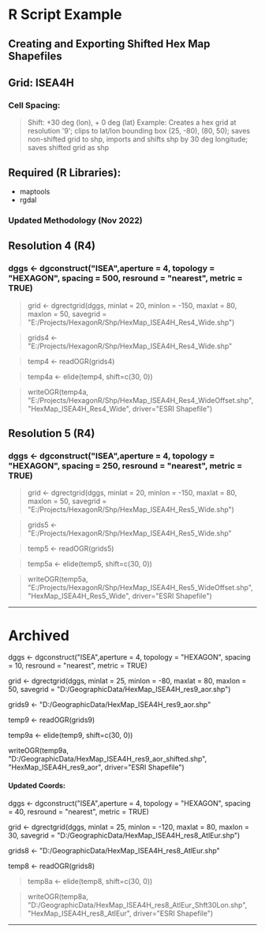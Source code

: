 # R Script Example
## Creating and Exporting Shifted Hex Map Shapefiles
## Grid: ISEA4H
### Cell Spacing: 
> Shift:  +30 deg (lon), + 0 deg (lat)
> Example: Creates a hex grid at resolution '9'; clips to lat/lon bounding box (25, -80), (80, 50); saves non-shifted grid to shp, imports and shifts shp by 30 deg longitude; saves shifted grid as shp

## Required (R Libraries):
 - maptools
 - rgdal

### Updated Methodology (Nov 2022)

## Resolution 4 (R4)

### dggs <- dgconstruct("ISEA",aperture = 4, topology = "HEXAGON", spacing = 500, resround = "nearest", metric = TRUE)

> grid <- dgrectgrid(dggs, minlat = 20, minlon = -150, maxlat = 80, maxlon = 50, savegrid = "E:/Projects/HexagonR/Shp/HexMap_ISEA4H_Res4_Wide.shp")

> grids4 <- "E:/Projects/HexagonR/Shp/HexMap_ISEA4H_Res4_Wide.shp"

> temp4 <- readOGR(grids4)

> temp4a <- elide(temp4, shift=c(30, 0))

> writeOGR(temp4a, "E:/Projects/HexagonR/Shp/HexMap_ISEA4H_Res4_WideOffset.shp", "HexMap_ISEA4H_Res4_Wide", driver="ESRI Shapefile")

## Resolution 5 (R4)

### dggs <- dgconstruct("ISEA",aperture = 4, topology = "HEXAGON", spacing = 250, resround = "nearest", metric = TRUE)

> grid <- dgrectgrid(dggs, minlat = 20, minlon = -150, maxlat = 80, maxlon = 50, savegrid = "E:/Projects/HexagonR/Shp/HexMap_ISEA4H_Res5_Wide.shp")

> grids5 <- "E:/Projects/HexagonR/Shp/HexMap_ISEA4H_Res5_Wide.shp"

> temp5 <- readOGR(grids5)

> temp5a <- elide(temp5, shift=c(30, 0))

> writeOGR(temp5a, "E:/Projects/HexagonR/Shp/HexMap_ISEA4H_Res5_WideOffset.shp", "HexMap_ISEA4H_Res5_Wide", driver="ESRI Shapefile")


-------


# Archived

dggs <- dgconstruct("ISEA",aperture = 4, topology = "HEXAGON", spacing = 10, resround = "nearest", metric = TRUE)

grid <- dgrectgrid(dggs, minlat = 25, minlon = -80, maxlat = 80, maxlon = 50, savegrid = "D:/GeographicData/HexMap_ISEA4H_res9_aor.shp")

grids9 <- "D:/GeographicData/HexMap_ISEA4H_res9_aor.shp"

temp9 <- readOGR(grids9)

temp9a <- elide(temp9, shift=c(30, 0))

writeOGR(temp9a, "D:/GeographicData/HexMap_ISEA4H_res9_aor_shifted.shp", "HexMap_ISEA4H_res9_aor", driver="ESRI Shapefile")


#### Updated Coords:

dggs <- dgconstruct("ISEA",aperture = 4, topology = "HEXAGON", spacing = 40, resround = "nearest", metric = TRUE)

grid <- dgrectgrid(dggs, minlat = 25, minlon = -120, maxlat = 80, maxlon = 30, savegrid = "D:/GeographicData/HexMap_ISEA4H_res8_AtlEur.shp")

grids8 <- "D:/GeographicData/HexMap_ISEA4H_res8_AtlEur.shp"

temp8 <- readOGR(grids8)

> temp8a <- elide(temp8, shift=c(30, 0))

> writeOGR(temp8a, "D:/GeographicData/HexMap_ISEA4H_res8_AtlEur_Shft30Lon.shp", "HexMap_ISEA4H_res8_AtlEur", driver="ESRI Shapefile")


---------



